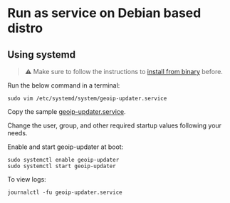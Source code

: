 # Run as service on Debian based distro

## Using systemd

> :warning: Make sure to follow the instructions to [install from binary](binary.md) before.

Run the below command in a terminal:

```
sudo vim /etc/systemd/system/geoip-updater.service
```

Copy the sample [geoip-updater.service](../../.res/systemd/geoip-updater.service).

Change the user, group, and other required startup values following your needs.

Enable and start geoip-updater at boot:

```
sudo systemctl enable geoip-updater
sudo systemctl start geoip-updater
```

To view logs:

```
journalctl -fu geoip-updater.service
```
